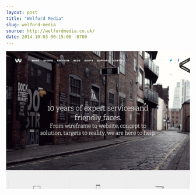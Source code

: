 ```yaml
---
layout: post
title: "Welford Media"
slug: welford-media
source: http://welfordmedia.co.uk/
date: 2014-10-03 00:15:00 -0700
---
```


<img src="/screenshots/welford-media.jpg">
